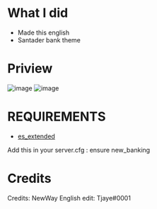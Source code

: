 # What I did 

-   Made this english 
-   Santader bank theme

# Priview 
![image](https://user-images.githubusercontent.com/83477654/129463507-ff8e7f00-4e9d-4c93-a6eb-142d22fb8703.png)
![image](https://user-images.githubusercontent.com/83477654/129463513-f005aab3-2533-4342-906e-cc259c65cda4.png)



# REQUIREMENTS
- [es_extended](https://github.com/esx-framework/esx-legacy/tree/main/%5Besx%5D/es_extended)

Add this in your server.cfg :
ensure new_banking

# **Credits**
Credits: NewWay
English edit: Tjaye#0001

